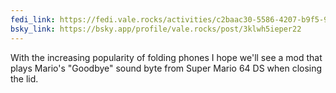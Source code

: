 ```yaml
---
fedi_link: https://fedi.vale.rocks/activities/c2baac30-5586-4207-b9f5-96b1269e495e
bsky_link: https://bsky.app/profile/vale.rocks/post/3klwh5ieper22
---
```


With the increasing popularity of folding phones I hope we'll see a mod that plays Mario's "Goodbye" sound byte from Super Mario 64 DS when closing the lid.
